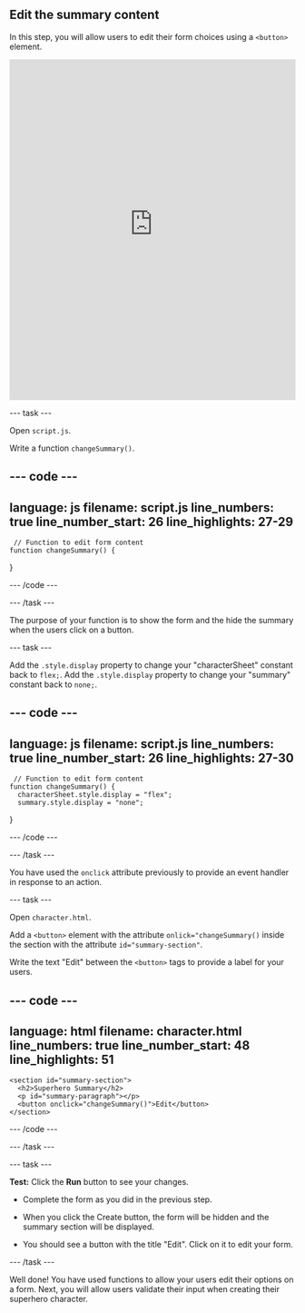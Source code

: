 ## Edit the summary content

In this step, you will allow users to edit their form choices using a `<button>` element.
<iframe src="https://staging-editor.raspberrypi.org/en/embed/viewer/comic-character-step5" width="100%" height="600" frameborder="0" marginwidth="0" marginheight="0" allowfullscreen> </iframe>

--- task ---

Open `script.js`.

Write a function `changeSummary()`.

--- code ---
---
language: js
filename: script.js
line_numbers: true
line_number_start: 26
line_highlights: 27-29
---
     // Function to edit form content
    function changeSummary() {
    
}   
    
--- /code ---

--- /task ---

The purpose of your function is to show the form and the hide the summary when the users click on a button.

--- task ---

Add the `.style.display` property to change your "characterSheet" constant back to `flex;`.
Add the `.style.display` property to change your "summary" constant back to `none;`.

--- code ---
---
language: js
filename: script.js
line_numbers: true
line_number_start: 26
line_highlights: 27-30
---
     // Function to edit form content
    function changeSummary() {
      characterSheet.style.display = "flex";
      summary.style.display = "none";
}   
    
--- /code ---

--- /task ---

You have used the `onclick` attribute previously to provide an event handler in response to an action.

--- task ---

Open `character.html`.

Add a `<button>` element with the attribute `onlick="changeSummary()` inside the section with the attribute `id="summary-section"`.

Write the text "Edit" between the `<button>` tags to provide a label for your users.

--- code ---
---
language: html
filename: character.html
line_numbers: true
line_number_start: 48
line_highlights: 51
---

    <section id="summary-section">
      <h2>Superhero Summary</h2>
      <p id="summary-paragraph"></p>
      <button onclick="changeSummary()">Edit</button>
    </section>
    
--- /code ---

--- /task ---

--- task ---

**Test:** Click the **Run** button to see your changes. 

+ Complete the form as you did in the previous step.

+ When you click the Create button, the form will be hidden and the summary section will be displayed.

+ You should see a button with the title "Edit". Click on it to edit your form.

--- /task ---

Well done! You have used functions to allow your users edit their options on a form. Next, you will allow users validate their input when creating their superhero character.